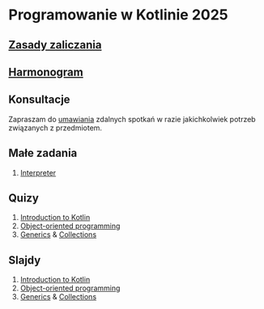 # Programowanie w Kotlinie 2025

## [Zasady zaliczania](grading.md)

## [Harmonogram](schedule.md)

## Konsultacje
Zapraszam do [umawiania](https://calendar.app.google/zkaVvXPpA8GFGwwk7) zdalnych spotkań w razie jakichkolwiek potrzeb związanych z przedmiotem.

## Małe zadania 
1. [Interpreter](https://classroom.github.com/a/4PeeCATD)

## Quizy
1. [Introduction to Kotlin](https://forms.gle/S3fxbL7gdzSTALcR8)
2. [Object-oriented programming](https://forms.gle/jcBA8Mbv5LHCc57d7)
3. [Generics](https://forms.gle/37sNztP8avfi7fTa6) & [Collections](https://forms.gle/QfMfG9JJNY8K77ch9)

## Slajdy
1. [Introduction to Kotlin](https://docs.google.com/presentation/d/18EB_yQ6O9hOiyyyxTqSr-4fWpU-8NvJSRqRosSWFsSE/edit?usp=sharing)
2. [Object-oriented programming](https://docs.google.com/presentation/d/1RvnmqWM-Q_hYi1dWwqN1ieK2pZAwlThOkLI9j5yqViU/edit?usp=sharing)
3. [Generics](https://docs.google.com/presentation/d/1R7n5plsn5caGpYrI9omxbEuX6pazjDj2d9X0IQ2AdLg/edit?usp=sharing) & [Collections](https://docs.google.com/presentation/d/1o0c25j-5UKE1Qw94W26numHxMU_xL0uFchCWJfaOuUc/edit?usp=sharing)




